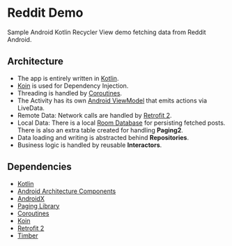 # Reddit Demo

Sample Android Kotlin Recycler View demo fetching data from Reddit Android.

## Architecture

- The app is entirely written in [Kotlin](https://kotlinlang.org/).
- [Koin](https://insert-koin.io/) is used for Dependency Injection.
- Threading is handled by [Coroutines](https://kotlinlang.org/docs/coroutines-overview.html).
- The Activity has its own [Android ViewModel](https://developer.android.com/topic/libraries/architecture/viewmodel) that emits actions via LiveData.
- Remote Data: Network calls are handled by [Retrofit 2](https://github.com/square/retrofit).
- Local Data: There is a local [Room Database](https://developer.android.com/topic/libraries/architecture/room) for persisting fetched posts. There is also an extra table created for handling **Paging2**.
- Data loading and writing is abstracted behind **Repositories**.
- Business logic is handled by reusable **Interactors**.

## Dependencies

* [Kotlin](https://developer.android.com/kotlin/)
* [Android Architecture Components](https://developer.android.com/topic/libraries/architecture/)
* [AndroidX](https://developer.android.com/jetpack/androidx/)
* [Paging Library](https://developer.android.com/topic/libraries/architecture/paging)
* [Coroutines](https://kotlinlang.org/docs/coroutines-overview.html)
* [Koin](https://insert-koin.io/)
* [Retrofit 2](https://github.com/square/retrofit)
* [Timber](https://github.com/JakeWharton/timber)


